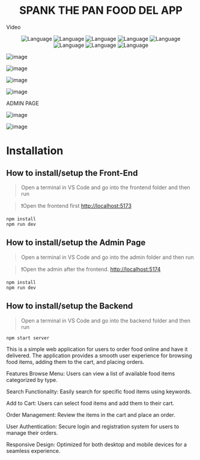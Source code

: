 <h1 align="center">SPANK THE PAN FOOD DEL APP</h1>
  
  Video 

  
  <p align="center">
    <img alt="Language" src="https://img.shields.io/badge/React-20232A?style=for-the-badge&logo=react&logoColor=61DAFB"/>
    <img alt="Language" src="https://img.shields.io/badge/JavaScript-323330?style=for-the-badge&logo=javascript&logoColor=F7DF1E"/>
    <img alt="Language" src="https://img.shields.io/badge/Node.js-43853D?style=for-the-badge&logo=node.js&logoColor=white"/>
    <img alt="Language" src="https://img.shields.io/badge/Express.js-404D59?style=for-the-badge"/>
    <img alt="Language" src="https://img.shields.io/badge/MongoDB-4EA94B?style=for-the-badge&logo=mongodb&logoColor=white"/>
    <img alt="Language" src="https://img.shields.io/badge/CSS-239120?&style=for-the-badge&logo=css3&logoColor=black"/>
    <img alt="Language" src="https://img.shields.io/badge/HTML-239120?style=for-the-badge&logo=html5&logoColor=black"/>
    <img alt="Language" src="https://img.shields.io/badge/CSS3-1572B6?style=for-the-badge&logo=css3&logoColor=white"/>
   
  </p>

  
![image](https://github.com/user-attachments/assets/3cf37308-7cbc-4662-a1a4-6d50d179e397)

![image](https://github.com/user-attachments/assets/788c1148-fcfa-48b0-9817-3c59b61288d4)

![image](https://github.com/user-attachments/assets/3e742d92-8a48-4cf2-bfd0-6f84c926d3dd)

![image](https://github.com/user-attachments/assets/7eb534c2-c58c-46cb-a7b4-5171cb07d343)

ADMIN PAGE

![image](https://github.com/user-attachments/assets/9da943dc-a829-41cc-950c-1c51894c23ed)

![image](https://github.com/user-attachments/assets/888efe65-a1e2-4df1-aa2b-cc3936755d82)


# Installation

<h2>How to install/setup the Front-End</h2>

> Open a terminal in VS Code and go into the frontend folder and then run

>❗Open the frontend first [http://localhost:5173](http://localhost:5173)


```
npm install
npm run dev
```


<h2>How to install/setup the Admin Page</h2>

> Open a terminal in VS Code and go into the admin folder and then run

>❗Open the admin after the frontend. [http://localhost:5174](http://localhost:5174)

```
npm install
npm run dev
```
   
<h2>How to install/setup the Backend</h2>

> Open a terminal in VS Code and go into the backend folder and then run

```
npm start server
```

This is a simple web application for users to order food online and have it delivered. The application provides a smooth user experience for browsing food items, adding them to the cart, and placing orders.

Features
Browse Menu: Users can view a list of available food items categorized by type.

Search Functionality: Easily search for specific food items using keywords.

Add to Cart: Users can select food items and add them to their cart.

Order Management: Review the items in the cart and place an order.

User Authentication: Secure login and registration system for users to manage their orders.

Responsive Design: Optimized for both desktop and mobile devices for a seamless experience.









